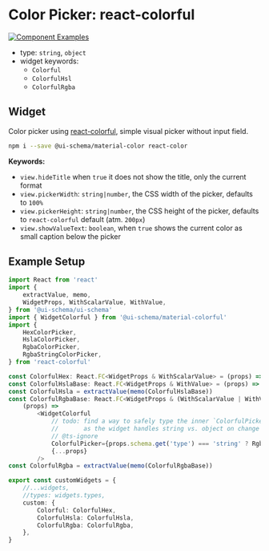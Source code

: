 # Color Picker: react-colorful

[![Component Examples](https://img.shields.io/badge/Examples-green?labelColor=1d3d39&color=1a6754&logoColor=ffffff&style=flat-square)](#demo-ui-generator)

- type: `string`, `object`
- widget keywords:
    - `Colorful`
    - `ColorfulHsl`
    - `ColorfulRgba`

## Widget

Color picker using [react-colorful](https://www.npmjs.com/package/react-colorful), simple visual picker without input field.

```bash
npm i --save @ui-schema/material-color react-color
```

**Keywords:**

- `view.hideTitle` when `true` it does not show the title, only the current format
- `view.pickerWidth`: `string|number`, the CSS width of the picker, defaults to `100%`
- `view.pickerHeight`: `string|number`, the CSS height of the picker, defaults to `react-colorful` default (atm. `200px`)
- `view.showValueText`: `boolean`, when `true` shows the current color as small caption below the picker

## Example Setup

```typescript jsx
import React from 'react'
import {
    extractValue, memo,
    WidgetProps, WithScalarValue, WithValue,
} from '@ui-schema/ui-schema'
import { WidgetColorful } from '@ui-schema/material-colorful'
import {
    HexColorPicker,
    HslaColorPicker,
    RgbaColorPicker,
    RgbaStringColorPicker,
} from 'react-colorful'

const ColorfulHex: React.FC<WidgetProps & WithScalarValue> = (props) => <WidgetColorful ColorfulPicker={HexColorPicker} {...props}/>
const ColorfulHslaBase: React.FC<WidgetProps & WithValue> = (props) => <WidgetColorful ColorfulPicker={HslaColorPicker} {...props}/>
const ColorfulHsla = extractValue(memo(ColorfulHslaBase))
const ColorfulRgbaBase: React.FC<WidgetProps & (WithScalarValue | WithValue)> =
    (props) =>
        <WidgetColorful
            // todo: find a way to safely type the inner `ColorfulPicker`, as this is not incorrect per-se,
            //       as the widget handles string vs. object on change / rendering
            // @ts-ignore
            ColorfulPicker={props.schema.get('type') === 'string' ? RgbaStringColorPicker : RgbaColorPicker}
            {...props}
        />
const ColorfulRgba = extractValue(memo(ColorfulRgbaBase))

export const customWidgets = {
    //...widgets,
    //types: widgets.types,
    custom: {
        Colorful: ColorfulHex,
        ColorfulHsla: ColorfulHsla,
        ColorfulRgba: ColorfulRgba,
    },
}
```

